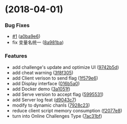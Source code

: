 <a name=""></a>
#  (2018-04-01)


### Bug Fixes

* [#1](https://github.com/XuCcc/CTFdOnlineChallenge/issues/1) ([a0ba9e6](https://github.com/XuCcc/CTFdOnlineChallenge/commit/a0ba9e6))
* fix 变量名统一 ([8a981ba](https://github.com/XuCcc/CTFdOnlineChallenge/commit/8a981ba))


### Features

* add challenge's update and optimize UI ([9742b5d](https://github.com/XuCcc/CTFdOnlineChallenge/commit/9742b5d))
* add cheat warning ([3f8f305](https://github.com/XuCcc/CTFdOnlineChallenge/commit/3f8f305))
* add Client verison to send flag ([1f579e6](https://github.com/XuCcc/CTFdOnlineChallenge/commit/1f579e6))
* add Display interface ([016b5a0](https://github.com/XuCcc/CTFdOnlineChallenge/commit/016b5a0))
* add Docker demo ([3a1051f](https://github.com/XuCcc/CTFdOnlineChallenge/commit/3a1051f))
* add Serve version to accept flag ([5995531](https://github.com/XuCcc/CTFdOnlineChallenge/commit/5995531))
* add Server log feat ([d9043c7](https://github.com/XuCcc/CTFdOnlineChallenge/commit/d9043c7))
* modify to dynamic chanls ([7928c23](https://github.com/XuCcc/CTFdOnlineChallenge/commit/7928c23))
* reduce client script memory consumption ([f2077e8](https://github.com/XuCcc/CTFdOnlineChallenge/commit/f2077e8))
* turn into Online Challenges Type ([7ac31bf](https://github.com/XuCcc/CTFdOnlineChallenge/commit/7ac31bf))



